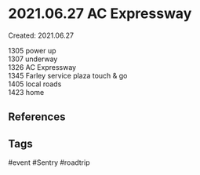 # 2021.06.27 AC Expressway
Created: 2021.06.27

1305 power up  
1307 underway  
1326 AC Expressway  
1345 Farley service plaza touch & go  
1405 local roads  
1423 home

## References

## Tags
#event #Sentry #roadtrip